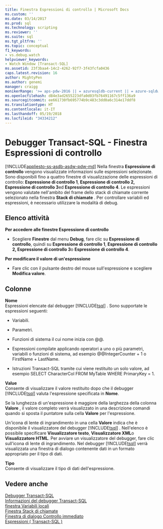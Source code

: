 ```yaml
---
title: Finestra Espressioni di controllo | Microsoft Docs
ms.custom: ''
ms.date: 03/14/2017
ms.prod: sql
ms.technology: scripting
ms.reviewer: ''
ms.suite: sql
ms.tgt_pltfrm: ''
ms.topic: conceptual
f1_keywords:
- vs.debug.watch
helpviewer_keywords:
- Watch Window [Transact-SQL]
ms.assetid: 23f3baa4-14c2-4262-92f7-3f43fcfa0436
caps.latest.revision: 16
author: MightyPen
ms.author: genemi
manager: craigg
monikerRange: '>= aps-pdw-2016 || = azuresqldb-current || = azure-sqldw-latest || >= sql-server-2016 || = sqlallproducts-allversions'
ms.openlocfilehash: d84e3ad2655223dfa0d03fb76491167c5ff136a9
ms.sourcegitcommit: ee661730fb695774b9c483c3dd0a6c314e17ddf8
ms.translationtype: HT
ms.contentlocale: it-IT
ms.lasthandoff: 05/19/2018
ms.locfileid: "34334212"
---
```

# <a name="transact-sql-debugger---watch-window"></a>Debugger Transact-SQL - Finestra Espressioni di controllo
[!INCLUDE[appliesto-ss-asdb-asdw-pdw-md](../../includes/appliesto-ss-asdb-asdw-pdw-md.md)]
  Nella finestra **Espressione di controllo** vengono visualizzate informazioni sulle espressioni selezionate. Sono disponibili fino a quattro finestre di visualizzazione delle espressioni di controllo: **Espressione di controllo 1**, **Espressione di controllo 2, Espressione di controllo 3**ed **Espressione di controllo 4**. Le espressioni vengono valutate nell'ambito del frame dello stack di chiamate corrente selezionato nella finestra **Stack di chiamate** . Per controllare variabili ed espressioni, è necessario utilizzare la modalità di debug.  
  
## <a name="task-list"></a>Elenco attività  
 **Per accedere alle finestre Espressione di controllo**  
  
-   Scegliere **Finestre** dal menu **Debug**, fare clic su **Espressione di controllo**, quindi su **Espressione di controllo 1**, **Espressione di controllo 2, Espressione di controllo 3**o **Espressione di controllo 4**.  
  
 **Per modificare il valore di un'espressione**  
  
-   Fare clic con il pulsante destro del mouse sull'espressione e scegliere **Modifica valore**.  
  
## <a name="columns"></a>Colonne  
 **Nome**  
 Espressioni elencate dal debugger [!INCLUDE[tsql](../../includes/tsql-md.md)] . Sono supportate le espressioni seguenti:  
  
-   Variabili.  
  
-   Parametri.  
  
-   Funzioni di sistema il cui nome inizia con @@.  
  
-   Espressioni compilate applicando operatori a uno o più parametri, variabili o funzioni di sistema, ad esempio @@IntegerCounter + 1 o FirstName + LastName.  
  
-   Istruzioni Transact-SQL tramite cui viene restituito un solo valore, ad esempio SELECT CharacterCol FROM MyTable WHERE PrimaryKey = 1.  
  
 **Value**  
 Consente di visualizzare il valore restituito dopo che il debugger [!INCLUDE[tsql](../../includes/tsql-md.md)] valuta l'espressione specificata in **Nome**.  
  
 Se la lunghezza di un'espressione è maggiore della larghezza della colonna **Valore** , il valore completo verrà visualizzato in una descrizione comandi quando si sposta il puntatore sulla cella **Valore** per l'espressione.  
  
 Un'icona di lente di ingrandimento in una cella **Valore** indica che è disponibile il visualizzatore del debugger [!INCLUDE[tsql](../../includes/tsql-md.md)] . Nell'elenco è possibile specificare **Visualizzatore testo**, **Visualizzatore XML**o **Visualizzatore HTML**. Per avviare un visualizzatore del debugger, fare clic sull'icona di lente di ingrandimento. Nel debugger [!INCLUDE[tsql](../../includes/tsql-md.md)] verrà visualizzata una finestra di dialogo contenente dati in un formato appropriato per il tipo di dati.  
  
 **Tipo**  
 Consente di visualizzare il tipo di dati dell'espressione.  
  
## <a name="see-also"></a>Vedere anche  
 [Debugger Transact-SQL](../../relational-databases/scripting/transact-sql-debugger.md)   
 [Informazioni del debugger Transact-SQL](../../relational-databases/scripting/transact-sql-debugger-information.md)   
 [finestra Variabili locali](../../relational-databases/scripting/transact-sql-debugger-locals-window.md)   
 [Finestra Stack di chiamate](../../relational-databases/scripting/transact-sql-debugger-call-stack-window.md)   
 [Finestra di dialogo Controllo immediato](../../relational-databases/scripting/transact-sql-debugger-quickwatch-dialog-box.md)   
 [Espressioni &#40; Transact-SQL &#41;](../../t-sql/language-elements/expressions-transact-sql.md)  
  
  
